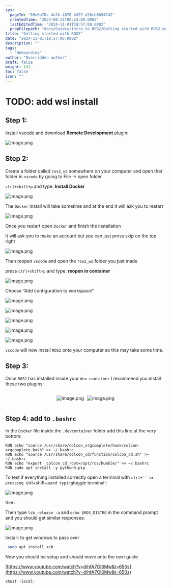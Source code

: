 ```yaml
---
sys:
  pageId: "89e0a78c-4e2b-4070-b327-d28cb0694742"
  createdTime: "2024-08-21T00:24:00.000Z"
  lastEditedTime: "2024-11-01T18:57:00.000Z"
  propFilepath: "docs/Guides/intro_to_ROS2/Getting started with ROS2.md"
title: "Getting started with ROS2"
date: "2024-11-01T18:57:00.000Z"
description: ""
tags:
  - "Onboarding"
author: "Overridden author"
draft: false
weight: 141
toc: false
icon: ""
---
```


# TODO: add wsl install

## Step 1:

[Install vscode](https://code.visualstudio.com/download) and download **Remote Development** plugin:

![image.png](https://prod-files-secure.s3.us-west-2.amazonaws.com/d518164a-d88e-44d1-a4ee-3adb3bd8bce0/efb52993-1881-4a40-b95e-6f020334f022/image.png?X-Amz-Algorithm=AWS4-HMAC-SHA256&X-Amz-Content-Sha256=UNSIGNED-PAYLOAD&X-Amz-Credential=ASIAZI2LB4663XL7CWJQ%2F20250505%2Fus-west-2%2Fs3%2Faws4_request&X-Amz-Date=20250505T091036Z&X-Amz-Expires=3600&X-Amz-Security-Token=IQoJb3JpZ2luX2VjEID%2F%2F%2F%2F%2F%2F%2F%2F%2F%2FwEaCXVzLXdlc3QtMiJGMEQCIEYOE7jq7I1U%2FN2YmZoH2apQhxmoOQufzsw%2FxIbPIfs1AiAZ%2B6APOD%2BWEFXl4M30%2FzX9tesfbNBCQnMKLTEX1xxhzir%2FAwgpEAAaDDYzNzQyMzE4MzgwNSIMCwfHnRe0sNSydLTIKtwDXlgiS3AILEaWBDvncDA8cYImSSC4bc%2FtlJW5Bvzs7VlDyySDBVesoD0UDtY4vqKBtbsFr%2BA7fFMi%2FcKVU8cqxBAHQ4VAbe%2FrF7nf%2BgMZg1G1sFVE7r%2F5rs4nwwZtem%2BCBBTKlCm9mrMph7zi4XLJQdWtZ1aiSN0BUNy%2FyAGHRoTERgZmiCbpRorztjbAAJJYOZJra%2FlYeVtmw1fBIcixrDRfQaHxZcmYYNjtfT2v7NaCDop%2BTDu0tMsETPAeMnhpw647KyYbDJmHcU6Y6BRdjwbzR1bVQzGoxFQRNyrrNAfkcikfTEPRKbseQL898EkdTIfeRirYxOpTOJ%2B1SV2PKCTEtsmLZWjpoYbrhPvzOGgfA8hLxtHj9SK%2BCSVIXQ9%2Fg2ig7AVZwoTlrHsGWnGvPAW5twNPlCiKPKA%2BLq%2FTXaZ45xLGdQEwnw6wfd0RkEq1%2BlEt%2Fe%2FMgG2ysutYqD5En0WRseS1PRGShrvV6bQZXu1v7EvkSNm0Qj7wclbCjdSpVcLQBoA0xTJpth7bgo70DDKbhPUgFdWOHr%2BSNHAx16wX2gav4%2FMAhYbq4%2F%2FSuJyLxjS9EfeasmBnTR2f0BAGmorZQwoTeYkearTbOgq4bhcQPsDHYeEMDvbALdUw2M%2FhwAY6pgHe7Erei9FW8ezKYEWYPd0yBm0ycOuUZgOehw9RXSDt%2FNjlr8RtAb1RrB%2BKKUuxQrgfu0aWzZIMOvisNOm0juDOls0NzmHA%2BXtyLWW8%2B9Z%2Fzcb1XxYlq6G2VxzRet7r1bFED92nmKZ8xa3A45mq3yJeuvYfgwrKs%2FgwXMCm9%2BioHYZDwMWrr1lP1yh9ZZNq48vwjmG2UtTfV2XzeabFvoytTK7jXeuP&X-Amz-Signature=7597f6d18b8e67be53c66e20b984c1b9449fd8b0c23c9a3755bd2fa34a4a4a4b&X-Amz-SignedHeaders=host&x-id=GetObject)

## Step 2:

Create a folder called `ros2_ws` somewhere on your computer and open that folder in `vscode` by going to File → open folder 

`ctrl+shift+p` and type: **Install Docker**

![image.png](https://prod-files-secure.s3.us-west-2.amazonaws.com/d518164a-d88e-44d1-a4ee-3adb3bd8bce0/2269dc0e-1cd5-47ff-bceb-c04ad9b2eab0/image.png?X-Amz-Algorithm=AWS4-HMAC-SHA256&X-Amz-Content-Sha256=UNSIGNED-PAYLOAD&X-Amz-Credential=ASIAZI2LB4663XL7CWJQ%2F20250505%2Fus-west-2%2Fs3%2Faws4_request&X-Amz-Date=20250505T091036Z&X-Amz-Expires=3600&X-Amz-Security-Token=IQoJb3JpZ2luX2VjEID%2F%2F%2F%2F%2F%2F%2F%2F%2F%2FwEaCXVzLXdlc3QtMiJGMEQCIEYOE7jq7I1U%2FN2YmZoH2apQhxmoOQufzsw%2FxIbPIfs1AiAZ%2B6APOD%2BWEFXl4M30%2FzX9tesfbNBCQnMKLTEX1xxhzir%2FAwgpEAAaDDYzNzQyMzE4MzgwNSIMCwfHnRe0sNSydLTIKtwDXlgiS3AILEaWBDvncDA8cYImSSC4bc%2FtlJW5Bvzs7VlDyySDBVesoD0UDtY4vqKBtbsFr%2BA7fFMi%2FcKVU8cqxBAHQ4VAbe%2FrF7nf%2BgMZg1G1sFVE7r%2F5rs4nwwZtem%2BCBBTKlCm9mrMph7zi4XLJQdWtZ1aiSN0BUNy%2FyAGHRoTERgZmiCbpRorztjbAAJJYOZJra%2FlYeVtmw1fBIcixrDRfQaHxZcmYYNjtfT2v7NaCDop%2BTDu0tMsETPAeMnhpw647KyYbDJmHcU6Y6BRdjwbzR1bVQzGoxFQRNyrrNAfkcikfTEPRKbseQL898EkdTIfeRirYxOpTOJ%2B1SV2PKCTEtsmLZWjpoYbrhPvzOGgfA8hLxtHj9SK%2BCSVIXQ9%2Fg2ig7AVZwoTlrHsGWnGvPAW5twNPlCiKPKA%2BLq%2FTXaZ45xLGdQEwnw6wfd0RkEq1%2BlEt%2Fe%2FMgG2ysutYqD5En0WRseS1PRGShrvV6bQZXu1v7EvkSNm0Qj7wclbCjdSpVcLQBoA0xTJpth7bgo70DDKbhPUgFdWOHr%2BSNHAx16wX2gav4%2FMAhYbq4%2F%2FSuJyLxjS9EfeasmBnTR2f0BAGmorZQwoTeYkearTbOgq4bhcQPsDHYeEMDvbALdUw2M%2FhwAY6pgHe7Erei9FW8ezKYEWYPd0yBm0ycOuUZgOehw9RXSDt%2FNjlr8RtAb1RrB%2BKKUuxQrgfu0aWzZIMOvisNOm0juDOls0NzmHA%2BXtyLWW8%2B9Z%2Fzcb1XxYlq6G2VxzRet7r1bFED92nmKZ8xa3A45mq3yJeuvYfgwrKs%2FgwXMCm9%2BioHYZDwMWrr1lP1yh9ZZNq48vwjmG2UtTfV2XzeabFvoytTK7jXeuP&X-Amz-Signature=0c831c87aa0a08202d4a0e7f84774afdc2f010fd8846259ec78b46e4a3215578&X-Amz-SignedHeaders=host&x-id=GetObject)

The `Docker` install will take sometime and at the end it will ask you to restart

![image.png](https://prod-files-secure.s3.us-west-2.amazonaws.com/d518164a-d88e-44d1-a4ee-3adb3bd8bce0/ed233f78-be33-4b1f-b89c-9c346c0e961e/image.png?X-Amz-Algorithm=AWS4-HMAC-SHA256&X-Amz-Content-Sha256=UNSIGNED-PAYLOAD&X-Amz-Credential=ASIAZI2LB4663XL7CWJQ%2F20250505%2Fus-west-2%2Fs3%2Faws4_request&X-Amz-Date=20250505T091036Z&X-Amz-Expires=3600&X-Amz-Security-Token=IQoJb3JpZ2luX2VjEID%2F%2F%2F%2F%2F%2F%2F%2F%2F%2FwEaCXVzLXdlc3QtMiJGMEQCIEYOE7jq7I1U%2FN2YmZoH2apQhxmoOQufzsw%2FxIbPIfs1AiAZ%2B6APOD%2BWEFXl4M30%2FzX9tesfbNBCQnMKLTEX1xxhzir%2FAwgpEAAaDDYzNzQyMzE4MzgwNSIMCwfHnRe0sNSydLTIKtwDXlgiS3AILEaWBDvncDA8cYImSSC4bc%2FtlJW5Bvzs7VlDyySDBVesoD0UDtY4vqKBtbsFr%2BA7fFMi%2FcKVU8cqxBAHQ4VAbe%2FrF7nf%2BgMZg1G1sFVE7r%2F5rs4nwwZtem%2BCBBTKlCm9mrMph7zi4XLJQdWtZ1aiSN0BUNy%2FyAGHRoTERgZmiCbpRorztjbAAJJYOZJra%2FlYeVtmw1fBIcixrDRfQaHxZcmYYNjtfT2v7NaCDop%2BTDu0tMsETPAeMnhpw647KyYbDJmHcU6Y6BRdjwbzR1bVQzGoxFQRNyrrNAfkcikfTEPRKbseQL898EkdTIfeRirYxOpTOJ%2B1SV2PKCTEtsmLZWjpoYbrhPvzOGgfA8hLxtHj9SK%2BCSVIXQ9%2Fg2ig7AVZwoTlrHsGWnGvPAW5twNPlCiKPKA%2BLq%2FTXaZ45xLGdQEwnw6wfd0RkEq1%2BlEt%2Fe%2FMgG2ysutYqD5En0WRseS1PRGShrvV6bQZXu1v7EvkSNm0Qj7wclbCjdSpVcLQBoA0xTJpth7bgo70DDKbhPUgFdWOHr%2BSNHAx16wX2gav4%2FMAhYbq4%2F%2FSuJyLxjS9EfeasmBnTR2f0BAGmorZQwoTeYkearTbOgq4bhcQPsDHYeEMDvbALdUw2M%2FhwAY6pgHe7Erei9FW8ezKYEWYPd0yBm0ycOuUZgOehw9RXSDt%2FNjlr8RtAb1RrB%2BKKUuxQrgfu0aWzZIMOvisNOm0juDOls0NzmHA%2BXtyLWW8%2B9Z%2Fzcb1XxYlq6G2VxzRet7r1bFED92nmKZ8xa3A45mq3yJeuvYfgwrKs%2FgwXMCm9%2BioHYZDwMWrr1lP1yh9ZZNq48vwjmG2UtTfV2XzeabFvoytTK7jXeuP&X-Amz-Signature=82e8a66d705b349d81a596ee613a70ca0f7f8c2192cedeca85b747a504341ec0&X-Amz-SignedHeaders=host&x-id=GetObject)

Once you restart open `Docker` and finish the installation

It will ask you to make an account but you can just press skip on the top right

![image.png](https://prod-files-secure.s3.us-west-2.amazonaws.com/d518164a-d88e-44d1-a4ee-3adb3bd8bce0/21010ad9-1659-4fd9-9f59-9932a09b2a3d/image.png?X-Amz-Algorithm=AWS4-HMAC-SHA256&X-Amz-Content-Sha256=UNSIGNED-PAYLOAD&X-Amz-Credential=ASIAZI2LB4663XL7CWJQ%2F20250505%2Fus-west-2%2Fs3%2Faws4_request&X-Amz-Date=20250505T091036Z&X-Amz-Expires=3600&X-Amz-Security-Token=IQoJb3JpZ2luX2VjEID%2F%2F%2F%2F%2F%2F%2F%2F%2F%2FwEaCXVzLXdlc3QtMiJGMEQCIEYOE7jq7I1U%2FN2YmZoH2apQhxmoOQufzsw%2FxIbPIfs1AiAZ%2B6APOD%2BWEFXl4M30%2FzX9tesfbNBCQnMKLTEX1xxhzir%2FAwgpEAAaDDYzNzQyMzE4MzgwNSIMCwfHnRe0sNSydLTIKtwDXlgiS3AILEaWBDvncDA8cYImSSC4bc%2FtlJW5Bvzs7VlDyySDBVesoD0UDtY4vqKBtbsFr%2BA7fFMi%2FcKVU8cqxBAHQ4VAbe%2FrF7nf%2BgMZg1G1sFVE7r%2F5rs4nwwZtem%2BCBBTKlCm9mrMph7zi4XLJQdWtZ1aiSN0BUNy%2FyAGHRoTERgZmiCbpRorztjbAAJJYOZJra%2FlYeVtmw1fBIcixrDRfQaHxZcmYYNjtfT2v7NaCDop%2BTDu0tMsETPAeMnhpw647KyYbDJmHcU6Y6BRdjwbzR1bVQzGoxFQRNyrrNAfkcikfTEPRKbseQL898EkdTIfeRirYxOpTOJ%2B1SV2PKCTEtsmLZWjpoYbrhPvzOGgfA8hLxtHj9SK%2BCSVIXQ9%2Fg2ig7AVZwoTlrHsGWnGvPAW5twNPlCiKPKA%2BLq%2FTXaZ45xLGdQEwnw6wfd0RkEq1%2BlEt%2Fe%2FMgG2ysutYqD5En0WRseS1PRGShrvV6bQZXu1v7EvkSNm0Qj7wclbCjdSpVcLQBoA0xTJpth7bgo70DDKbhPUgFdWOHr%2BSNHAx16wX2gav4%2FMAhYbq4%2F%2FSuJyLxjS9EfeasmBnTR2f0BAGmorZQwoTeYkearTbOgq4bhcQPsDHYeEMDvbALdUw2M%2FhwAY6pgHe7Erei9FW8ezKYEWYPd0yBm0ycOuUZgOehw9RXSDt%2FNjlr8RtAb1RrB%2BKKUuxQrgfu0aWzZIMOvisNOm0juDOls0NzmHA%2BXtyLWW8%2B9Z%2Fzcb1XxYlq6G2VxzRet7r1bFED92nmKZ8xa3A45mq3yJeuvYfgwrKs%2FgwXMCm9%2BioHYZDwMWrr1lP1yh9ZZNq48vwjmG2UtTfV2XzeabFvoytTK7jXeuP&X-Amz-Signature=eae8a3b57e582c0c9026efc44e53c6b2f0b2c776e927ea94497536404bfb8388&X-Amz-SignedHeaders=host&x-id=GetObject)

Then reopen `vscode` and open the `ros2_ws` folder you just made

press `ctrl+shift+p` and type: **reopen in container**

![image.png](https://prod-files-secure.s3.us-west-2.amazonaws.com/d518164a-d88e-44d1-a4ee-3adb3bd8bce0/4e93b8c2-41ad-488c-8095-c74205196118/image.png?X-Amz-Algorithm=AWS4-HMAC-SHA256&X-Amz-Content-Sha256=UNSIGNED-PAYLOAD&X-Amz-Credential=ASIAZI2LB4663XL7CWJQ%2F20250505%2Fus-west-2%2Fs3%2Faws4_request&X-Amz-Date=20250505T091036Z&X-Amz-Expires=3600&X-Amz-Security-Token=IQoJb3JpZ2luX2VjEID%2F%2F%2F%2F%2F%2F%2F%2F%2F%2FwEaCXVzLXdlc3QtMiJGMEQCIEYOE7jq7I1U%2FN2YmZoH2apQhxmoOQufzsw%2FxIbPIfs1AiAZ%2B6APOD%2BWEFXl4M30%2FzX9tesfbNBCQnMKLTEX1xxhzir%2FAwgpEAAaDDYzNzQyMzE4MzgwNSIMCwfHnRe0sNSydLTIKtwDXlgiS3AILEaWBDvncDA8cYImSSC4bc%2FtlJW5Bvzs7VlDyySDBVesoD0UDtY4vqKBtbsFr%2BA7fFMi%2FcKVU8cqxBAHQ4VAbe%2FrF7nf%2BgMZg1G1sFVE7r%2F5rs4nwwZtem%2BCBBTKlCm9mrMph7zi4XLJQdWtZ1aiSN0BUNy%2FyAGHRoTERgZmiCbpRorztjbAAJJYOZJra%2FlYeVtmw1fBIcixrDRfQaHxZcmYYNjtfT2v7NaCDop%2BTDu0tMsETPAeMnhpw647KyYbDJmHcU6Y6BRdjwbzR1bVQzGoxFQRNyrrNAfkcikfTEPRKbseQL898EkdTIfeRirYxOpTOJ%2B1SV2PKCTEtsmLZWjpoYbrhPvzOGgfA8hLxtHj9SK%2BCSVIXQ9%2Fg2ig7AVZwoTlrHsGWnGvPAW5twNPlCiKPKA%2BLq%2FTXaZ45xLGdQEwnw6wfd0RkEq1%2BlEt%2Fe%2FMgG2ysutYqD5En0WRseS1PRGShrvV6bQZXu1v7EvkSNm0Qj7wclbCjdSpVcLQBoA0xTJpth7bgo70DDKbhPUgFdWOHr%2BSNHAx16wX2gav4%2FMAhYbq4%2F%2FSuJyLxjS9EfeasmBnTR2f0BAGmorZQwoTeYkearTbOgq4bhcQPsDHYeEMDvbALdUw2M%2FhwAY6pgHe7Erei9FW8ezKYEWYPd0yBm0ycOuUZgOehw9RXSDt%2FNjlr8RtAb1RrB%2BKKUuxQrgfu0aWzZIMOvisNOm0juDOls0NzmHA%2BXtyLWW8%2B9Z%2Fzcb1XxYlq6G2VxzRet7r1bFED92nmKZ8xa3A45mq3yJeuvYfgwrKs%2FgwXMCm9%2BioHYZDwMWrr1lP1yh9ZZNq48vwjmG2UtTfV2XzeabFvoytTK7jXeuP&X-Amz-Signature=7067a4e812150f09444482f599c0b9ec02562ed973b6b95f92e4c802029e96bb&X-Amz-SignedHeaders=host&x-id=GetObject)

Choose “Add configuration to workspace”

![image.png](https://prod-files-secure.s3.us-west-2.amazonaws.com/d518164a-d88e-44d1-a4ee-3adb3bd8bce0/9560b282-5060-4989-ba37-97e7b2c22476/image.png?X-Amz-Algorithm=AWS4-HMAC-SHA256&X-Amz-Content-Sha256=UNSIGNED-PAYLOAD&X-Amz-Credential=ASIAZI2LB4663XL7CWJQ%2F20250505%2Fus-west-2%2Fs3%2Faws4_request&X-Amz-Date=20250505T091036Z&X-Amz-Expires=3600&X-Amz-Security-Token=IQoJb3JpZ2luX2VjEID%2F%2F%2F%2F%2F%2F%2F%2F%2F%2FwEaCXVzLXdlc3QtMiJGMEQCIEYOE7jq7I1U%2FN2YmZoH2apQhxmoOQufzsw%2FxIbPIfs1AiAZ%2B6APOD%2BWEFXl4M30%2FzX9tesfbNBCQnMKLTEX1xxhzir%2FAwgpEAAaDDYzNzQyMzE4MzgwNSIMCwfHnRe0sNSydLTIKtwDXlgiS3AILEaWBDvncDA8cYImSSC4bc%2FtlJW5Bvzs7VlDyySDBVesoD0UDtY4vqKBtbsFr%2BA7fFMi%2FcKVU8cqxBAHQ4VAbe%2FrF7nf%2BgMZg1G1sFVE7r%2F5rs4nwwZtem%2BCBBTKlCm9mrMph7zi4XLJQdWtZ1aiSN0BUNy%2FyAGHRoTERgZmiCbpRorztjbAAJJYOZJra%2FlYeVtmw1fBIcixrDRfQaHxZcmYYNjtfT2v7NaCDop%2BTDu0tMsETPAeMnhpw647KyYbDJmHcU6Y6BRdjwbzR1bVQzGoxFQRNyrrNAfkcikfTEPRKbseQL898EkdTIfeRirYxOpTOJ%2B1SV2PKCTEtsmLZWjpoYbrhPvzOGgfA8hLxtHj9SK%2BCSVIXQ9%2Fg2ig7AVZwoTlrHsGWnGvPAW5twNPlCiKPKA%2BLq%2FTXaZ45xLGdQEwnw6wfd0RkEq1%2BlEt%2Fe%2FMgG2ysutYqD5En0WRseS1PRGShrvV6bQZXu1v7EvkSNm0Qj7wclbCjdSpVcLQBoA0xTJpth7bgo70DDKbhPUgFdWOHr%2BSNHAx16wX2gav4%2FMAhYbq4%2F%2FSuJyLxjS9EfeasmBnTR2f0BAGmorZQwoTeYkearTbOgq4bhcQPsDHYeEMDvbALdUw2M%2FhwAY6pgHe7Erei9FW8ezKYEWYPd0yBm0ycOuUZgOehw9RXSDt%2FNjlr8RtAb1RrB%2BKKUuxQrgfu0aWzZIMOvisNOm0juDOls0NzmHA%2BXtyLWW8%2B9Z%2Fzcb1XxYlq6G2VxzRet7r1bFED92nmKZ8xa3A45mq3yJeuvYfgwrKs%2FgwXMCm9%2BioHYZDwMWrr1lP1yh9ZZNq48vwjmG2UtTfV2XzeabFvoytTK7jXeuP&X-Amz-Signature=3ba27245970055b96055e5a2b9753e1d26b5e65097e5cea25ab033d8ac816b40&X-Amz-SignedHeaders=host&x-id=GetObject)

![image.png](https://prod-files-secure.s3.us-west-2.amazonaws.com/d518164a-d88e-44d1-a4ee-3adb3bd8bce0/2ee63f81-886b-48e8-a553-dc6e5eac99e4/image.png?X-Amz-Algorithm=AWS4-HMAC-SHA256&X-Amz-Content-Sha256=UNSIGNED-PAYLOAD&X-Amz-Credential=ASIAZI2LB4663XL7CWJQ%2F20250505%2Fus-west-2%2Fs3%2Faws4_request&X-Amz-Date=20250505T091036Z&X-Amz-Expires=3600&X-Amz-Security-Token=IQoJb3JpZ2luX2VjEID%2F%2F%2F%2F%2F%2F%2F%2F%2F%2FwEaCXVzLXdlc3QtMiJGMEQCIEYOE7jq7I1U%2FN2YmZoH2apQhxmoOQufzsw%2FxIbPIfs1AiAZ%2B6APOD%2BWEFXl4M30%2FzX9tesfbNBCQnMKLTEX1xxhzir%2FAwgpEAAaDDYzNzQyMzE4MzgwNSIMCwfHnRe0sNSydLTIKtwDXlgiS3AILEaWBDvncDA8cYImSSC4bc%2FtlJW5Bvzs7VlDyySDBVesoD0UDtY4vqKBtbsFr%2BA7fFMi%2FcKVU8cqxBAHQ4VAbe%2FrF7nf%2BgMZg1G1sFVE7r%2F5rs4nwwZtem%2BCBBTKlCm9mrMph7zi4XLJQdWtZ1aiSN0BUNy%2FyAGHRoTERgZmiCbpRorztjbAAJJYOZJra%2FlYeVtmw1fBIcixrDRfQaHxZcmYYNjtfT2v7NaCDop%2BTDu0tMsETPAeMnhpw647KyYbDJmHcU6Y6BRdjwbzR1bVQzGoxFQRNyrrNAfkcikfTEPRKbseQL898EkdTIfeRirYxOpTOJ%2B1SV2PKCTEtsmLZWjpoYbrhPvzOGgfA8hLxtHj9SK%2BCSVIXQ9%2Fg2ig7AVZwoTlrHsGWnGvPAW5twNPlCiKPKA%2BLq%2FTXaZ45xLGdQEwnw6wfd0RkEq1%2BlEt%2Fe%2FMgG2ysutYqD5En0WRseS1PRGShrvV6bQZXu1v7EvkSNm0Qj7wclbCjdSpVcLQBoA0xTJpth7bgo70DDKbhPUgFdWOHr%2BSNHAx16wX2gav4%2FMAhYbq4%2F%2FSuJyLxjS9EfeasmBnTR2f0BAGmorZQwoTeYkearTbOgq4bhcQPsDHYeEMDvbALdUw2M%2FhwAY6pgHe7Erei9FW8ezKYEWYPd0yBm0ycOuUZgOehw9RXSDt%2FNjlr8RtAb1RrB%2BKKUuxQrgfu0aWzZIMOvisNOm0juDOls0NzmHA%2BXtyLWW8%2B9Z%2Fzcb1XxYlq6G2VxzRet7r1bFED92nmKZ8xa3A45mq3yJeuvYfgwrKs%2FgwXMCm9%2BioHYZDwMWrr1lP1yh9ZZNq48vwjmG2UtTfV2XzeabFvoytTK7jXeuP&X-Amz-Signature=2f43b0711787c76f32b3f46d3eacba7b35233ab7434e1d6ac2c3184bf524aec5&X-Amz-SignedHeaders=host&x-id=GetObject)

![image.png](https://prod-files-secure.s3.us-west-2.amazonaws.com/d518164a-d88e-44d1-a4ee-3adb3bd8bce0/ae1580b2-b048-407e-aed9-b584224a7a04/image.png?X-Amz-Algorithm=AWS4-HMAC-SHA256&X-Amz-Content-Sha256=UNSIGNED-PAYLOAD&X-Amz-Credential=ASIAZI2LB4663XL7CWJQ%2F20250505%2Fus-west-2%2Fs3%2Faws4_request&X-Amz-Date=20250505T091036Z&X-Amz-Expires=3600&X-Amz-Security-Token=IQoJb3JpZ2luX2VjEID%2F%2F%2F%2F%2F%2F%2F%2F%2F%2FwEaCXVzLXdlc3QtMiJGMEQCIEYOE7jq7I1U%2FN2YmZoH2apQhxmoOQufzsw%2FxIbPIfs1AiAZ%2B6APOD%2BWEFXl4M30%2FzX9tesfbNBCQnMKLTEX1xxhzir%2FAwgpEAAaDDYzNzQyMzE4MzgwNSIMCwfHnRe0sNSydLTIKtwDXlgiS3AILEaWBDvncDA8cYImSSC4bc%2FtlJW5Bvzs7VlDyySDBVesoD0UDtY4vqKBtbsFr%2BA7fFMi%2FcKVU8cqxBAHQ4VAbe%2FrF7nf%2BgMZg1G1sFVE7r%2F5rs4nwwZtem%2BCBBTKlCm9mrMph7zi4XLJQdWtZ1aiSN0BUNy%2FyAGHRoTERgZmiCbpRorztjbAAJJYOZJra%2FlYeVtmw1fBIcixrDRfQaHxZcmYYNjtfT2v7NaCDop%2BTDu0tMsETPAeMnhpw647KyYbDJmHcU6Y6BRdjwbzR1bVQzGoxFQRNyrrNAfkcikfTEPRKbseQL898EkdTIfeRirYxOpTOJ%2B1SV2PKCTEtsmLZWjpoYbrhPvzOGgfA8hLxtHj9SK%2BCSVIXQ9%2Fg2ig7AVZwoTlrHsGWnGvPAW5twNPlCiKPKA%2BLq%2FTXaZ45xLGdQEwnw6wfd0RkEq1%2BlEt%2Fe%2FMgG2ysutYqD5En0WRseS1PRGShrvV6bQZXu1v7EvkSNm0Qj7wclbCjdSpVcLQBoA0xTJpth7bgo70DDKbhPUgFdWOHr%2BSNHAx16wX2gav4%2FMAhYbq4%2F%2FSuJyLxjS9EfeasmBnTR2f0BAGmorZQwoTeYkearTbOgq4bhcQPsDHYeEMDvbALdUw2M%2FhwAY6pgHe7Erei9FW8ezKYEWYPd0yBm0ycOuUZgOehw9RXSDt%2FNjlr8RtAb1RrB%2BKKUuxQrgfu0aWzZIMOvisNOm0juDOls0NzmHA%2BXtyLWW8%2B9Z%2Fzcb1XxYlq6G2VxzRet7r1bFED92nmKZ8xa3A45mq3yJeuvYfgwrKs%2FgwXMCm9%2BioHYZDwMWrr1lP1yh9ZZNq48vwjmG2UtTfV2XzeabFvoytTK7jXeuP&X-Amz-Signature=3c9f99e1bd4dfdf8d23e0eb005db131db144a7dd875d5f3c9497d2312cd98d27&X-Amz-SignedHeaders=host&x-id=GetObject)

![image.png](https://prod-files-secure.s3.us-west-2.amazonaws.com/d518164a-d88e-44d1-a4ee-3adb3bd8bce0/53255b28-f75e-430f-b9e3-c0ac8577e42b/image.png?X-Amz-Algorithm=AWS4-HMAC-SHA256&X-Amz-Content-Sha256=UNSIGNED-PAYLOAD&X-Amz-Credential=ASIAZI2LB4663XL7CWJQ%2F20250505%2Fus-west-2%2Fs3%2Faws4_request&X-Amz-Date=20250505T091036Z&X-Amz-Expires=3600&X-Amz-Security-Token=IQoJb3JpZ2luX2VjEID%2F%2F%2F%2F%2F%2F%2F%2F%2F%2FwEaCXVzLXdlc3QtMiJGMEQCIEYOE7jq7I1U%2FN2YmZoH2apQhxmoOQufzsw%2FxIbPIfs1AiAZ%2B6APOD%2BWEFXl4M30%2FzX9tesfbNBCQnMKLTEX1xxhzir%2FAwgpEAAaDDYzNzQyMzE4MzgwNSIMCwfHnRe0sNSydLTIKtwDXlgiS3AILEaWBDvncDA8cYImSSC4bc%2FtlJW5Bvzs7VlDyySDBVesoD0UDtY4vqKBtbsFr%2BA7fFMi%2FcKVU8cqxBAHQ4VAbe%2FrF7nf%2BgMZg1G1sFVE7r%2F5rs4nwwZtem%2BCBBTKlCm9mrMph7zi4XLJQdWtZ1aiSN0BUNy%2FyAGHRoTERgZmiCbpRorztjbAAJJYOZJra%2FlYeVtmw1fBIcixrDRfQaHxZcmYYNjtfT2v7NaCDop%2BTDu0tMsETPAeMnhpw647KyYbDJmHcU6Y6BRdjwbzR1bVQzGoxFQRNyrrNAfkcikfTEPRKbseQL898EkdTIfeRirYxOpTOJ%2B1SV2PKCTEtsmLZWjpoYbrhPvzOGgfA8hLxtHj9SK%2BCSVIXQ9%2Fg2ig7AVZwoTlrHsGWnGvPAW5twNPlCiKPKA%2BLq%2FTXaZ45xLGdQEwnw6wfd0RkEq1%2BlEt%2Fe%2FMgG2ysutYqD5En0WRseS1PRGShrvV6bQZXu1v7EvkSNm0Qj7wclbCjdSpVcLQBoA0xTJpth7bgo70DDKbhPUgFdWOHr%2BSNHAx16wX2gav4%2FMAhYbq4%2F%2FSuJyLxjS9EfeasmBnTR2f0BAGmorZQwoTeYkearTbOgq4bhcQPsDHYeEMDvbALdUw2M%2FhwAY6pgHe7Erei9FW8ezKYEWYPd0yBm0ycOuUZgOehw9RXSDt%2FNjlr8RtAb1RrB%2BKKUuxQrgfu0aWzZIMOvisNOm0juDOls0NzmHA%2BXtyLWW8%2B9Z%2Fzcb1XxYlq6G2VxzRet7r1bFED92nmKZ8xa3A45mq3yJeuvYfgwrKs%2FgwXMCm9%2BioHYZDwMWrr1lP1yh9ZZNq48vwjmG2UtTfV2XzeabFvoytTK7jXeuP&X-Amz-Signature=ece064e496b66d7d6c713ca3fa46bf72d05493b9879c371e4c7b01c15de3827c&X-Amz-SignedHeaders=host&x-id=GetObject)

![image.png](https://prod-files-secure.s3.us-west-2.amazonaws.com/d518164a-d88e-44d1-a4ee-3adb3bd8bce0/7c562767-5af9-4ffb-97d1-327bcdf4ee00/image.png?X-Amz-Algorithm=AWS4-HMAC-SHA256&X-Amz-Content-Sha256=UNSIGNED-PAYLOAD&X-Amz-Credential=ASIAZI2LB4663XL7CWJQ%2F20250505%2Fus-west-2%2Fs3%2Faws4_request&X-Amz-Date=20250505T091036Z&X-Amz-Expires=3600&X-Amz-Security-Token=IQoJb3JpZ2luX2VjEID%2F%2F%2F%2F%2F%2F%2F%2F%2F%2FwEaCXVzLXdlc3QtMiJGMEQCIEYOE7jq7I1U%2FN2YmZoH2apQhxmoOQufzsw%2FxIbPIfs1AiAZ%2B6APOD%2BWEFXl4M30%2FzX9tesfbNBCQnMKLTEX1xxhzir%2FAwgpEAAaDDYzNzQyMzE4MzgwNSIMCwfHnRe0sNSydLTIKtwDXlgiS3AILEaWBDvncDA8cYImSSC4bc%2FtlJW5Bvzs7VlDyySDBVesoD0UDtY4vqKBtbsFr%2BA7fFMi%2FcKVU8cqxBAHQ4VAbe%2FrF7nf%2BgMZg1G1sFVE7r%2F5rs4nwwZtem%2BCBBTKlCm9mrMph7zi4XLJQdWtZ1aiSN0BUNy%2FyAGHRoTERgZmiCbpRorztjbAAJJYOZJra%2FlYeVtmw1fBIcixrDRfQaHxZcmYYNjtfT2v7NaCDop%2BTDu0tMsETPAeMnhpw647KyYbDJmHcU6Y6BRdjwbzR1bVQzGoxFQRNyrrNAfkcikfTEPRKbseQL898EkdTIfeRirYxOpTOJ%2B1SV2PKCTEtsmLZWjpoYbrhPvzOGgfA8hLxtHj9SK%2BCSVIXQ9%2Fg2ig7AVZwoTlrHsGWnGvPAW5twNPlCiKPKA%2BLq%2FTXaZ45xLGdQEwnw6wfd0RkEq1%2BlEt%2Fe%2FMgG2ysutYqD5En0WRseS1PRGShrvV6bQZXu1v7EvkSNm0Qj7wclbCjdSpVcLQBoA0xTJpth7bgo70DDKbhPUgFdWOHr%2BSNHAx16wX2gav4%2FMAhYbq4%2F%2FSuJyLxjS9EfeasmBnTR2f0BAGmorZQwoTeYkearTbOgq4bhcQPsDHYeEMDvbALdUw2M%2FhwAY6pgHe7Erei9FW8ezKYEWYPd0yBm0ycOuUZgOehw9RXSDt%2FNjlr8RtAb1RrB%2BKKUuxQrgfu0aWzZIMOvisNOm0juDOls0NzmHA%2BXtyLWW8%2B9Z%2Fzcb1XxYlq6G2VxzRet7r1bFED92nmKZ8xa3A45mq3yJeuvYfgwrKs%2FgwXMCm9%2BioHYZDwMWrr1lP1yh9ZZNq48vwjmG2UtTfV2XzeabFvoytTK7jXeuP&X-Amz-Signature=c33e23bbd701f3e2433c091460f6ea348d67e289d8c7a3ccb608041b8d2bea65&X-Amz-SignedHeaders=host&x-id=GetObject)

`vscode` will now install `ROS2` onto your computer so this may take some time.

## Step 3:

Once `ROS2` has installed inside your `dev-container` I recommend you install these two plugins:

<div style="display: flex;flex-direction: row; column-gap:10px; max-width: 630px;justify-content: center;">
<div>

![image.png](https://prod-files-secure.s3.us-west-2.amazonaws.com/d518164a-d88e-44d1-a4ee-3adb3bd8bce0/3fc3d550-5a54-4ba1-ba6b-faa01cdb7369/image.png?X-Amz-Algorithm=AWS4-HMAC-SHA256&X-Amz-Content-Sha256=UNSIGNED-PAYLOAD&X-Amz-Credential=ASIAZI2LB466T6MXZUQE%2F20250505%2Fus-west-2%2Fs3%2Faws4_request&X-Amz-Date=20250505T091037Z&X-Amz-Expires=3600&X-Amz-Security-Token=IQoJb3JpZ2luX2VjEID%2F%2F%2F%2F%2F%2F%2F%2F%2F%2FwEaCXVzLXdlc3QtMiJIMEYCIQC4KIPsPHM9R5AzqGc2B1ZaFM97in0iUPkjpqXzdJCK%2FwIhAKuRD0JfVEDOFxRYN8cEIicci2ek3vHWETkKw4KL%2BSckKv8DCCkQABoMNjM3NDIzMTgzODA1Igwg801LZuMoNIzs%2Fpcq3ANitEj4IIBIDpZ3uor%2BS8ZDrRPnPHL0NvKpfsyODvGo0bNoAQ4H3IcjAvMOicVXaaJgM3mqtNXM%2B5PUmm7LFzL1%2BSTBZ3x7N0dD2HN1WnxAVAykXset5zNJWIH%2FzCc960ftVPOX9hqOcSbqamqL4XROuq3jrzIpR6DoqTf3YBU0J9EE8phEHO7wrCgbPGyJkppHV3bxry02r%2B7wkduYySGet8y%2Fdp%2FwSBu5BKfbe%2BIJXUmSVlTTtn7ZsyHn3NWr45tZk%2FWnEviyaxCHzokUz4z%2BbgYt0E49sYWfvUvG5EWVTlxFWfIdu0ytZG0esh5Wi7hBmU8YAuhNBZh6X8tRpKTfQ4qxxZg6AyiwO8XP78CKMukJgJwp%2FDFitscjwf8TOVBz2C2CVJndiSKtS2U7DRwwEgRzdQtkyC2hOMq8o8JViqWpu1oUpiLKb2F2K2j7WN9q4tkifp7oGYJf68oOTnBCqXvEQD4wg3Q0km5PM2XoHf%2BI1vcGepVVZxVWlkRVUX4Vu6RApLzpGpgmrpuHDXccWqCH5tgG0L12DE1XzaxYfKYUZKMSfK2uqh8xexFm1W61OHrHaDAPWupsOpRVWI9N287oMroMBDGxd8roK2aglGKrr0NcqwPGRyGvgDDWz%2BHABjqkAZ4htT6DOoyG5LZTugRNB9XY0pCvGFkKHyDD59Z006LSJbRXAFpM0jYydMfXDPaMDlS8ypSfIGmTMzXTiZgoVQiV4UburiYMn2HjGEL9RFB0Ww89lOCFuV8B6LDDwj4qnRokVJ0Nnzn4w8YeHI7QZ6I7HiQLkr%2FSJGpW2SrSQz6tVEs%2FB1cCGdEQLxb5GlHpOq34%2FAiOgc%2BH76RyqbwYyNGLwty2&X-Amz-Signature=884ac210025d80db3ced8f6803028feb4eb5a04af2ba30e4f09bfa4745821fb2&X-Amz-SignedHeaders=host&x-id=GetObject)

</div>
<div>

![image.png](https://prod-files-secure.s3.us-west-2.amazonaws.com/d518164a-d88e-44d1-a4ee-3adb3bd8bce0/d994cc66-13c2-4093-a5a3-f84cf4601a82/image.png?X-Amz-Algorithm=AWS4-HMAC-SHA256&X-Amz-Content-Sha256=UNSIGNED-PAYLOAD&X-Amz-Credential=ASIAZI2LB46663CBL6O4%2F20250505%2Fus-west-2%2Fs3%2Faws4_request&X-Amz-Date=20250505T091037Z&X-Amz-Expires=3600&X-Amz-Security-Token=IQoJb3JpZ2luX2VjEID%2F%2F%2F%2F%2F%2F%2F%2F%2F%2FwEaCXVzLXdlc3QtMiJHMEUCIBeF25d1PyVHTMEpQrbhDtFeg3MiNxuSQMRzQyRq3HJHAiEA9KBOaTDtqpTX2RguTrQSsl9RwCg4tNe54c5oMvQcTEoq%2FwMIKBAAGgw2Mzc0MjMxODM4MDUiDI9%2BWZ7dH%2FqC94yqVSrcA1m8bYwA9SqklQC%2Bjo%2F6tTA1t9xxJVjEUFo7ERwA%2B2WOeM507LguZk1kadY7P90Ou2B0DttFz7Hx27ND3e72P9DfdjKwjF5u%2FY1sQ8WK6n8JC6sOBuTClNACK9sE9eYOSnioafvcNaE7wGilrlKqqK0weNLv26nTXeifkQTRro3mlUuEUqOxKkAounZ%2BF%2BGJoX%2BmMokSIzF2zB%2B39XZw%2BSpMh1fIU7Ux1pqxXZix6mG4KCfo6NrwCu4vHUSQlvzdLj%2BGVmsp8f2LhcNLJDv8asjJLoqXiVmMXUuh7BHbkKYvwj3PEnh2suxCGHVT2flcrfOWw3mZxIJxz7tCcxc7lSPfu63nooMxGZt%2BQHPYqbGJzJAt6a8gBhIccJT3eusgnQMysxA9t9cL3BHHdaWS7yWIOuckggGpU29as6eLvrCINqBjQeQsTMdLDVUIiYN%2B0MhTpZOI7kOWsweqPL9a3qrTdemXhKZS2%2FKdWvsptYtlRTmE3eHNM6UKplnr%2BXb015ZZmGiA88L2w%2FvL4iTEhy9WGUj8wglv0nX88pruFiudCuC2W2hNBQcc7yu2r2hmMqtn4f5%2BXtiTL2pdCC4ohry9g3sazT28LRHMouAWk%2BOjMBEy1sFEoJ3Twe4lMIvR4cAGOqUByn6EXyPR0138gTH%2Fmj23O8FH2CjhAhDOxyxUI%2F%2FO9mV0vSSNUaXwRP68qai13xapAR3nxmtH%2F9YwkX%2FumhtpWa0g%2Bfxi5XcOlQoFkxctBZb%2F55AuQFct325%2FjVjtBT%2FoxfiiWJ2ZTFNaJdBl9Mp96HM8WgrMj6Sp%2B0TdPi3sasVht23xhmZCKfIbmzdpYi2o%2BwcmpZHMgbNETfoNto%2Bf36wgsLGu&X-Amz-Signature=362be3e2914cd3f44b3984e21aa400ae6a54298c335c4808639e156e35ee8922&X-Amz-SignedHeaders=host&x-id=GetObject)

</div>
</div>

## Step 4: add to `.bashrc`

In the `Docker` file inside the `.devcontainer` folder add this line at the very bottom: 

```docker
RUN echo "source /usr/share/colcon_argcomplete/hook/colcon-argcomplete.bash" >> ~/.bashrc
RUN echo "source /usr/share/colcon_cd/function/colcon_cd.sh" >> ~/.bashrc
RUN echo "export _colcon_cd_root=/opt/ros/humble/" >> ~/.bashrc
RUN sudo apt install -y python3-pip 
```

To test if everything installed correctly open a terminal with `ctrl+`` or pressing `ctrl+shift+p` and typing `toggle terminal`:

![image.png](https://prod-files-secure.s3.us-west-2.amazonaws.com/d518164a-d88e-44d1-a4ee-3adb3bd8bce0/6a4943d8-b04e-4c02-9a58-775f3384d1a5/image.png?X-Amz-Algorithm=AWS4-HMAC-SHA256&X-Amz-Content-Sha256=UNSIGNED-PAYLOAD&X-Amz-Credential=ASIAZI2LB4663XL7CWJQ%2F20250505%2Fus-west-2%2Fs3%2Faws4_request&X-Amz-Date=20250505T091036Z&X-Amz-Expires=3600&X-Amz-Security-Token=IQoJb3JpZ2luX2VjEID%2F%2F%2F%2F%2F%2F%2F%2F%2F%2FwEaCXVzLXdlc3QtMiJGMEQCIEYOE7jq7I1U%2FN2YmZoH2apQhxmoOQufzsw%2FxIbPIfs1AiAZ%2B6APOD%2BWEFXl4M30%2FzX9tesfbNBCQnMKLTEX1xxhzir%2FAwgpEAAaDDYzNzQyMzE4MzgwNSIMCwfHnRe0sNSydLTIKtwDXlgiS3AILEaWBDvncDA8cYImSSC4bc%2FtlJW5Bvzs7VlDyySDBVesoD0UDtY4vqKBtbsFr%2BA7fFMi%2FcKVU8cqxBAHQ4VAbe%2FrF7nf%2BgMZg1G1sFVE7r%2F5rs4nwwZtem%2BCBBTKlCm9mrMph7zi4XLJQdWtZ1aiSN0BUNy%2FyAGHRoTERgZmiCbpRorztjbAAJJYOZJra%2FlYeVtmw1fBIcixrDRfQaHxZcmYYNjtfT2v7NaCDop%2BTDu0tMsETPAeMnhpw647KyYbDJmHcU6Y6BRdjwbzR1bVQzGoxFQRNyrrNAfkcikfTEPRKbseQL898EkdTIfeRirYxOpTOJ%2B1SV2PKCTEtsmLZWjpoYbrhPvzOGgfA8hLxtHj9SK%2BCSVIXQ9%2Fg2ig7AVZwoTlrHsGWnGvPAW5twNPlCiKPKA%2BLq%2FTXaZ45xLGdQEwnw6wfd0RkEq1%2BlEt%2Fe%2FMgG2ysutYqD5En0WRseS1PRGShrvV6bQZXu1v7EvkSNm0Qj7wclbCjdSpVcLQBoA0xTJpth7bgo70DDKbhPUgFdWOHr%2BSNHAx16wX2gav4%2FMAhYbq4%2F%2FSuJyLxjS9EfeasmBnTR2f0BAGmorZQwoTeYkearTbOgq4bhcQPsDHYeEMDvbALdUw2M%2FhwAY6pgHe7Erei9FW8ezKYEWYPd0yBm0ycOuUZgOehw9RXSDt%2FNjlr8RtAb1RrB%2BKKUuxQrgfu0aWzZIMOvisNOm0juDOls0NzmHA%2BXtyLWW8%2B9Z%2Fzcb1XxYlq6G2VxzRet7r1bFED92nmKZ8xa3A45mq3yJeuvYfgwrKs%2FgwXMCm9%2BioHYZDwMWrr1lP1yh9ZZNq48vwjmG2UtTfV2XzeabFvoytTK7jXeuP&X-Amz-Signature=d2893758b3b5aee6373506e4bd806b2768d3b570dc10977b811a39e67fd99e66&X-Amz-SignedHeaders=host&x-id=GetObject)

then 

Then type `lsb_release -a` and `echo $ROS_DISTRO` in the command prompt and you should get similar responses:

![image.png](https://prod-files-secure.s3.us-west-2.amazonaws.com/d518164a-d88e-44d1-a4ee-3adb3bd8bce0/3e635dec-a805-4e85-8b9e-d000e5b71a4e/image.png?X-Amz-Algorithm=AWS4-HMAC-SHA256&X-Amz-Content-Sha256=UNSIGNED-PAYLOAD&X-Amz-Credential=ASIAZI2LB4663XL7CWJQ%2F20250505%2Fus-west-2%2Fs3%2Faws4_request&X-Amz-Date=20250505T091036Z&X-Amz-Expires=3600&X-Amz-Security-Token=IQoJb3JpZ2luX2VjEID%2F%2F%2F%2F%2F%2F%2F%2F%2F%2FwEaCXVzLXdlc3QtMiJGMEQCIEYOE7jq7I1U%2FN2YmZoH2apQhxmoOQufzsw%2FxIbPIfs1AiAZ%2B6APOD%2BWEFXl4M30%2FzX9tesfbNBCQnMKLTEX1xxhzir%2FAwgpEAAaDDYzNzQyMzE4MzgwNSIMCwfHnRe0sNSydLTIKtwDXlgiS3AILEaWBDvncDA8cYImSSC4bc%2FtlJW5Bvzs7VlDyySDBVesoD0UDtY4vqKBtbsFr%2BA7fFMi%2FcKVU8cqxBAHQ4VAbe%2FrF7nf%2BgMZg1G1sFVE7r%2F5rs4nwwZtem%2BCBBTKlCm9mrMph7zi4XLJQdWtZ1aiSN0BUNy%2FyAGHRoTERgZmiCbpRorztjbAAJJYOZJra%2FlYeVtmw1fBIcixrDRfQaHxZcmYYNjtfT2v7NaCDop%2BTDu0tMsETPAeMnhpw647KyYbDJmHcU6Y6BRdjwbzR1bVQzGoxFQRNyrrNAfkcikfTEPRKbseQL898EkdTIfeRirYxOpTOJ%2B1SV2PKCTEtsmLZWjpoYbrhPvzOGgfA8hLxtHj9SK%2BCSVIXQ9%2Fg2ig7AVZwoTlrHsGWnGvPAW5twNPlCiKPKA%2BLq%2FTXaZ45xLGdQEwnw6wfd0RkEq1%2BlEt%2Fe%2FMgG2ysutYqD5En0WRseS1PRGShrvV6bQZXu1v7EvkSNm0Qj7wclbCjdSpVcLQBoA0xTJpth7bgo70DDKbhPUgFdWOHr%2BSNHAx16wX2gav4%2FMAhYbq4%2F%2FSuJyLxjS9EfeasmBnTR2f0BAGmorZQwoTeYkearTbOgq4bhcQPsDHYeEMDvbALdUw2M%2FhwAY6pgHe7Erei9FW8ezKYEWYPd0yBm0ycOuUZgOehw9RXSDt%2FNjlr8RtAb1RrB%2BKKUuxQrgfu0aWzZIMOvisNOm0juDOls0NzmHA%2BXtyLWW8%2B9Z%2Fzcb1XxYlq6G2VxzRet7r1bFED92nmKZ8xa3A45mq3yJeuvYfgwrKs%2FgwXMCm9%2BioHYZDwMWrr1lP1yh9ZZNq48vwjmG2UtTfV2XzeabFvoytTK7jXeuP&X-Amz-Signature=f6daf340ba56039d9730fa9cda1c2ac191004d6b64f38453a85d9f625feb1249&X-Amz-SignedHeaders=host&x-id=GetObject)

Install:  to get windows to pass over

```bash
 sudo apt install xcb
```

Now you should be setup and should move onto the next guide 

[https://www.youtube.com/watch?v=dihfA7Ol6Mw&t=650s](https://www.youtube.com/watch?v=dihfA7Ol6Mw&t=650s)

```python
xhost +local:
```
